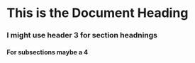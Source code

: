 # This is the Document Heading
### I might use header 3 for section headnings
#### For subsections maybe a 4
